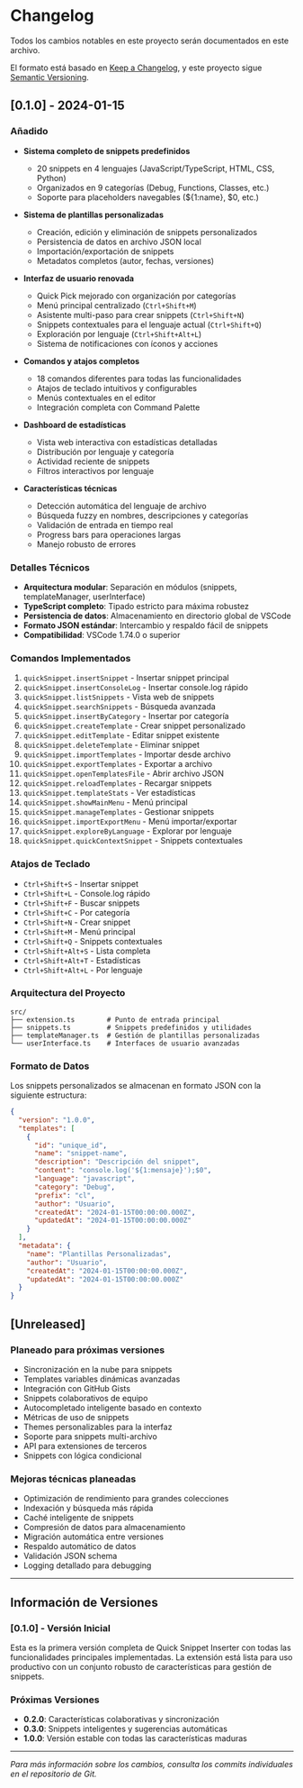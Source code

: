 # Changelog

Todos los cambios notables en este proyecto serán documentados en este archivo.

El formato está basado en [Keep a Changelog](https://keepachangelog.com/es/1.0.0/),
y este proyecto sigue [Semantic Versioning](https://semver.org/spec/v2.0.0.html).

## [0.1.0] - 2024-01-15

### Añadido
- **Sistema completo de snippets predefinidos**
  - 20 snippets en 4 lenguajes (JavaScript/TypeScript, HTML, CSS, Python)
  - Organizados en 9 categorías (Debug, Functions, Classes, etc.)
  - Soporte para placeholders navegables (${1:name}, $0, etc.)

- **Sistema de plantillas personalizadas**
  - Creación, edición y eliminación de snippets personalizados
  - Persistencia de datos en archivo JSON local
  - Importación/exportación de snippets
  - Metadatos completos (autor, fechas, versiones)

- **Interfaz de usuario renovada**
  - Quick Pick mejorado con organización por categorías
  - Menú principal centralizado (`Ctrl+Shift+M`)
  - Asistente multi-paso para crear snippets (`Ctrl+Shift+N`)
  - Snippets contextuales para el lenguaje actual (`Ctrl+Shift+Q`)
  - Exploración por lenguaje (`Ctrl+Shift+Alt+L`)
  - Sistema de notificaciones con íconos y acciones

- **Comandos y atajos completos**
  - 18 comandos diferentes para todas las funcionalidades
  - Atajos de teclado intuitivos y configurables
  - Menús contextuales en el editor
  - Integración completa con Command Palette

- **Dashboard de estadísticas**
  - Vista web interactiva con estadísticas detalladas
  - Distribución por lenguaje y categoría
  - Actividad reciente de snippets
  - Filtros interactivos por lenguaje

- **Características técnicas**
  - Detección automática del lenguaje de archivo
  - Búsqueda fuzzy en nombres, descripciones y categorías
  - Validación de entrada en tiempo real
  - Progress bars para operaciones largas
  - Manejo robusto de errores

### Detalles Técnicos
- **Arquitectura modular**: Separación en módulos (snippets, templateManager, userInterface)
- **TypeScript completo**: Tipado estricto para máxima robustez
- **Persistencia de datos**: Almacenamiento en directorio global de VSCode
- **Formato JSON estándar**: Intercambio y respaldo fácil de snippets
- **Compatibilidad**: VSCode 1.74.0 o superior

### Comandos Implementados
1. `quickSnippet.insertSnippet` - Insertar snippet principal
2. `quickSnippet.insertConsoleLog` - Insertar console.log rápido
3. `quickSnippet.listSnippets` - Vista web de snippets
4. `quickSnippet.searchSnippets` - Búsqueda avanzada
5. `quickSnippet.insertByCategory` - Insertar por categoría
6. `quickSnippet.createTemplate` - Crear snippet personalizado
7. `quickSnippet.editTemplate` - Editar snippet existente
8. `quickSnippet.deleteTemplate` - Eliminar snippet
9. `quickSnippet.importTemplates` - Importar desde archivo
10. `quickSnippet.exportTemplates` - Exportar a archivo
11. `quickSnippet.openTemplatesFile` - Abrir archivo JSON
12. `quickSnippet.reloadTemplates` - Recargar snippets
13. `quickSnippet.templateStats` - Ver estadísticas
14. `quickSnippet.showMainMenu` - Menú principal
15. `quickSnippet.manageTemplates` - Gestionar snippets
16. `quickSnippet.importExportMenu` - Menú importar/exportar
17. `quickSnippet.exploreByLanguage` - Explorar por lenguaje
18. `quickSnippet.quickContextSnippet` - Snippets contextuales

### Atajos de Teclado
- `Ctrl+Shift+S` - Insertar snippet
- `Ctrl+Shift+L` - Console.log rápido  
- `Ctrl+Shift+F` - Buscar snippets
- `Ctrl+Shift+C` - Por categoría
- `Ctrl+Shift+N` - Crear snippet
- `Ctrl+Shift+M` - Menú principal
- `Ctrl+Shift+Q` - Snippets contextuales
- `Ctrl+Shift+Alt+S` - Lista completa
- `Ctrl+Shift+Alt+T` - Estadísticas
- `Ctrl+Shift+Alt+L` - Por lenguaje

### Arquitectura del Proyecto
```
src/
├── extension.ts        # Punto de entrada principal
├── snippets.ts         # Snippets predefinidos y utilidades
├── templateManager.ts  # Gestión de plantillas personalizadas
└── userInterface.ts    # Interfaces de usuario avanzadas
```

### Formato de Datos
Los snippets personalizados se almacenan en formato JSON con la siguiente estructura:
```json
{
  "version": "1.0.0",
  "templates": [
    {
      "id": "unique_id",
      "name": "snippet-name",
      "description": "Descripción del snippet",
      "content": "console.log('${1:mensaje}');$0",
      "language": "javascript",
      "category": "Debug",
      "prefix": "cl",
      "author": "Usuario",
      "createdAt": "2024-01-15T00:00:00.000Z",
      "updatedAt": "2024-01-15T00:00:00.000Z"
    }
  ],
  "metadata": {
    "name": "Plantillas Personalizadas",
    "author": "Usuario",
    "createdAt": "2024-01-15T00:00:00.000Z",
    "updatedAt": "2024-01-15T00:00:00.000Z"
  }
}
```

## [Unreleased]

### Planeado para próximas versiones
- Sincronización en la nube para snippets
- Templates variables dinámicas avanzadas
- Integración con GitHub Gists
- Snippets colaborativos de equipo
- Autocompletado inteligente basado en contexto
- Métricas de uso de snippets
- Themes personalizables para la interfaz
- Soporte para snippets multi-archivo
- API para extensiones de terceros
- Snippets con lógica condicional

### Mejoras técnicas planeadas
- Optimización de rendimiento para grandes colecciones
- Indexación y búsqueda más rápida
- Caché inteligente de snippets
- Compresión de datos para almacenamiento
- Migración automática entre versiones
- Respaldo automático de datos
- Validación JSON schema
- Logging detallado para debugging

---

## Información de Versiones

### [0.1.0] - Versión Inicial
Esta es la primera versión completa de Quick Snippet Inserter con todas las funcionalidades principales implementadas. La extensión está lista para uso productivo con un conjunto robusto de características para gestión de snippets.

### Próximas Versiones
- **0.2.0**: Características colaborativas y sincronización
- **0.3.0**: Snippets inteligentes y sugerencias automáticas  
- **1.0.0**: Versión estable con todas las características maduras

---

*Para más información sobre los cambios, consulta los commits individuales en el repositorio de Git.* 